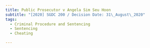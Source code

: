 ```yaml
---
title: Public Prosecutor v Angela Sim Seu Hoon
subtitle: "[2020] SGDC 200 / Decision Date: 31\_August\_2020"
tags:
  - Criminal Procedure and Sentencing
  - Sentencing
  - Cheating

---
```

